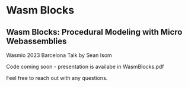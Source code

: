 # Wasm Blocks

## Wasm Blocks: Procedural Modeling with Micro Webassemblies

Wasmio 2023 Barcelona Talk by Sean Isom

Code coming soon - presentation is availabe in WasmBlocks.pdf

Feel free to reach out with any questions.